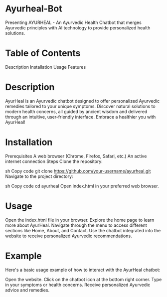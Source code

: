 # Ayurheal-Bot
Presenting AYURHEAL - An Ayurvedic Health Chatbot that merges Ayurvedic principles with AI technology to provide personalized health solutions.

# Table of Contents
Description
Installation
Usage
Features

# Description
AyurHeal is an Ayurvedic chatbot designed to offer personalized Ayurvedic remedies tailored to your unique symptoms. Discover natural solutions to modern health concerns, all guided by ancient wisdom and delivered through an intuitive, user-friendly interface. Embrace a healthier you with AyurHeal!

# Installation
Prerequisites
A web browser (Chrome, Firefox, Safari, etc.)
An active internet connection
Steps
Clone the repository:

sh
Copy code
git clone https://github.com/your-username/ayurheal.git
Navigate to the project directory:

sh
Copy code
cd ayurheal
Open index.html in your preferred web browser.

# Usage
Open the index.html file in your browser.
Explore the home page to learn more about AyurHeal.
Navigate through the menu to access different sections like Home, About, and Contact.
Use the chatbot integrated into the website to receive personalized Ayurvedic recommendations.

# Example
Here's a basic usage example of how to interact with the AyurHeal chatbot:

Open the website.
Click on the chatbot icon at the bottom right corner.
Type in your symptoms or health concerns.
Receive personalized Ayurvedic advice and remedies.

